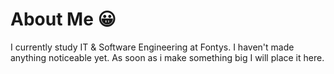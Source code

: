 # About Me 😀
I currently study IT & Software Engineering at Fontys. I haven't made anything noticeable yet. As soon as i make something big I will place it here.
